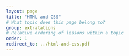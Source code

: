 ```yaml
---
layout: page
title: "HTML and CSS"
# What topic does this page belong to?
group: extratations
# Relative ordering of lessons within a topic
order: 1
redirect_to: ../html-and-css.pdf
---
```


